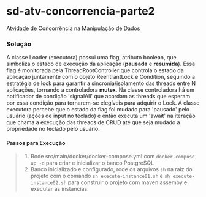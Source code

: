 # sd-atv-concorrencia-parte2
Atvidade de Concorrência na Manipulação de Dados

### Solução
A classe Loader (executora) possui uma flag, atributo boolean, 
que simboliza o estado de execução da aplicação (__pausada__ e __resumida__). 
Essa flag é monitorada pela ThreadRootController que controla o estado 
da aplicação juntamente com o objeto ReentrantLock e Condition, seguindo 
a estratégia de lock para garantir a sincronia/isolamento das threads 
entre N aplicações, tornando a controladora __mutex__.
Na classe controladora há um notificador de condição 'signalAll' que
acordam as threads que esperam por essa condição para tornarem-se 
elegíveis para adquirir o Lock.
A classe executora percebe que o estado da flag foi mudado para 'pausado'
pelo usuário (ações de input no teclado) e então executa um 'await' na 
iteração que chama a execução das threads de CRUD até que seja mudado 
a propriedade no teclado pelo usuário.


#### Passos para Execução
 > 1. Rode src/main/docker/docker-compose.yml com `docker-compose up -d` 
 para criar e inicializar o banco PostgreSQL
 > 2. Banco inicializado e configurado, rode os arquivos `sh` 
 na raiz do projeto com o comando `sh execute-instance01.sh` 
 e `sh execute-instance02.sh` para construir o projeto com 
 maven assemby e executar as instancias.
